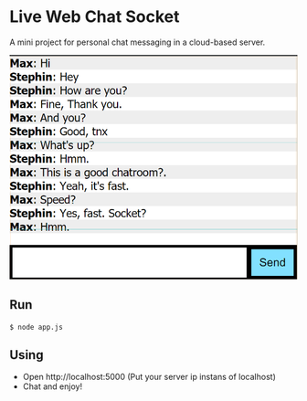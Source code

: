 # Live Web Chat Socket

A mini project for personal chat messaging in a cloud-based server.

![Demo - Live Web Chat Socket](screenshot1.png)

## Run

```
$ node app.js
```

## Using

- Open http://localhost:5000 (Put your server ip instans of localhost)
- Chat and enjoy!

